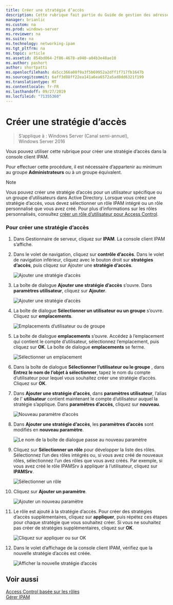 ```yaml
---
title: Créer une stratégie d’accès
description: Cette rubrique fait partie du Guide de gestion des adresses IP (IPAM) de Windows Server 2016.
manager: brianlic
ms.custom: na
ms.prod: windows-server
ms.reviewer: na
ms.suite: na
ms.technology: networking-ipam
ms.tgt_pltfrm: na
ms.topic: article
ms.assetid: 854bd064-2f86-4678-a940-a04b3e48ae10
ms.author: pashort
author: shortpatti
ms.openlocfilehash: da5cc366a08f9a3f5b69952a2dff1f717fb1647b
ms.sourcegitcommit: 6aff3d88ff22ea141a6ea6572a5ad8dd6321f199
ms.translationtype: MT
ms.contentlocale: fr-FR
ms.lasthandoff: 09/27/2019
ms.locfileid: "71355360"
---
```

# <a name="create-an-access-policy"></a>Créer une stratégie d’accès

>S’applique à : Windows Server (Canal semi-annuel), Windows Server 2016

Vous pouvez utiliser cette rubrique pour créer une stratégie d’accès dans la console client IPAM.  
  
Pour effectuer cette procédure, il est nécessaire d’appartenir au minimum au groupe **Administrateurs** ou à un groupe équivalent.  
  
> [!NOTE]  
> Vous pouvez créer une stratégie d’accès pour un utilisateur spécifique ou un groupe d’utilisateurs dans Active Directory. Lorsque vous créez une stratégie d’accès, vous devez sélectionner un rôle IPAM intégré ou un rôle personnalisé que vous avez créé. Pour plus d’informations sur les rôles personnalisés, consultez [créer un rôle d’utilisateur pour Access Control](../../technologies/ipam/Create-a-User-Role-for-Access-Control.md).  
  
### <a name="to-create-an-access-policy"></a>Pour créer une stratégie d’accès  
  
1.  Dans Gestionnaire de serveur, cliquez sur **IPAM**. La console client IPAM s’affiche.  
  
2.  Dans le volet de navigation, cliquez sur **contrôle d’accès**. Dans le volet de navigation inférieur, cliquez avec le bouton droit sur **stratégies d’accès**, puis cliquez sur Ajouter une **stratégie d’accès**.  
  
    ![Ajouter une stratégie d’accès](../../media/Create-an-Access-Policy/ipam_CreateAP_01.jpg)  
  
3.  La boîte de dialogue **Ajouter une stratégie d’accès** s’ouvre. Dans **paramètres utilisateur**, cliquez sur **Ajouter**.  
  
    ![Ajouter une stratégie d’accès](../../media/Create-an-Access-Policy/ipam_CreateAP_02.jpg)  
  
4.  La boîte de dialogue **Sélectionner un utilisateur ou un groupe** s’ouvre. Cliquez sur **emplacements**.  
  
    ![Emplacements d’utilisateur ou de groupe](../../media/Create-an-Access-Policy/ipam_CreateAP_03.jpg)  
  
5.  La boîte de dialogue **emplacements** s’ouvre. Accédez à l’emplacement qui contient le compte d’utilisateur, sélectionnez l’emplacement, puis cliquez sur **OK**. La boîte de dialogue **emplacements** se ferme.  
  
    ![Sélectionner un emplacement](../../media/Create-an-Access-Policy/ipam_CreateAP_04.jpg)  
  
6.  Dans la boîte de dialogue **Sélectionner l’utilisateur ou le groupe** , dans **Entrez le nom de l’objet à sélectionner**, tapez le nom du compte d’utilisateur pour lequel vous souhaitez créer une stratégie d’accès. Cliquez sur **OK**.  
  
7.  Dans **Ajouter une stratégie d’accès**, dans **paramètres utilisateur**, l’alias de l' **utilisateur** contient maintenant le compte d’utilisateur auquel la stratégie s’applique. Dans **paramètres d’accès**, cliquez sur **nouveau**.  
  
    ![Nouveau paramètre d’accès](../../media/Create-an-Access-Policy/ipam_CreateAP_05.jpg)  
  
8.  Dans **Ajouter une stratégie d’accès**, les **paramètres d’accès** sont modifiés en **nouveau paramètre**.  
  
    ![Le nom de la boîte de dialogue passe au nouveau paramètre](../../media/Create-an-Access-Policy/ipam_CreateAP_06.jpg)  
  
9. Cliquez sur **Sélectionner un rôle** pour développer la liste des rôles. Sélectionnez l’un des rôles intégrés ou, si vous avez créé de nouveaux rôles, sélectionnez l’un des rôles que vous avez créés. Par exemple, si vous avez créé le rôle IPAMSrv à appliquer à l’utilisateur, cliquez sur **IPAMSrv**.  
  
    ![Sélectionner un rôle](../../media/Create-an-Access-Policy/ipam_CreateAP_07.jpg)  
  
10. Cliquez sur **Ajouter un paramètre**.  
  
    ![Ajouter un nouveau paramètre](../../media/Create-an-Access-Policy/ipam_CreateAP_08.jpg)  
  
11. Le rôle est ajouté à la stratégie d’accès. Pour créer des stratégies d’accès supplémentaires, cliquez sur **appliquer**, puis répétez ces étapes pour chaque stratégie que vous souhaitez créer. Si vous ne souhaitez pas créer de stratégies supplémentaires, cliquez sur **OK**.  
  
    ![Cliquez sur appliquer ou sur OK](../../media/Create-an-Access-Policy/ipam_CreateAP_09.jpg)  
  
12. Dans le volet d’affichage de la console client IPAM, vérifiez que la nouvelle stratégie d’accès est créée.  
  
    ![Afficher la nouvelle stratégie d’accès](../../media/Create-an-Access-Policy/ipam_CreateAP_09a.jpg)  
  
## <a name="see-also"></a>Voir aussi  
[Access Control basée sur les rôles](Role-based-Access-Control.md)  
[Gérer IPAM](Manage-IPAM.md)  
  



